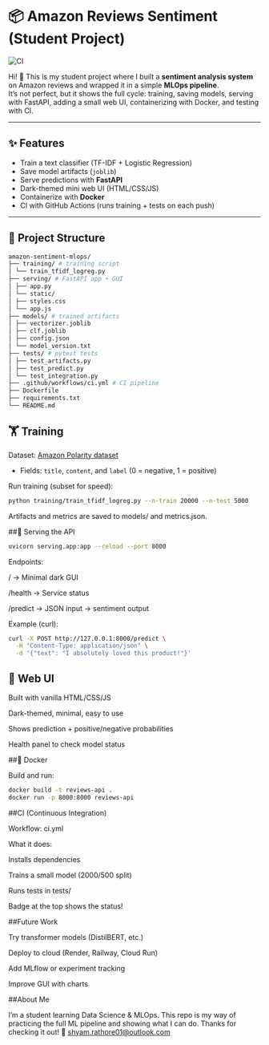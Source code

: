 # 📦 Amazon Reviews Sentiment (Student Project)

![CI](https://github.com/Shyam7773/amazon-sentiment-mlops/actions/workflows/ci.yml/badge.svg)

Hi! 👋 This is my student project where I built a **sentiment analysis system** on Amazon reviews and wrapped it in a simple **MLOps pipeline**.  
It’s not perfect, but it shows the full cycle: training, saving models, serving with FastAPI, adding a small web UI, containerizing with Docker, and testing with CI.

---

## ✨ Features
- Train a text classifier (TF-IDF + Logistic Regression)
- Save model artifacts (`joblib`)
- Serve predictions with **FastAPI**
- Dark-themed mini web UI (HTML/CSS/JS)
- Containerize with **Docker**
- CI with GitHub Actions (runs training + tests on each push)

---

## 📂 Project Structure
```bash
amazon-sentiment-mlops/
├── training/ # training script
│ └── train_tfidf_logreg.py
├── serving/ # FastAPI app + GUI
│ ├── app.py
│ └── static/
│ ├── styles.css
│ └── app.js
├── models/ # trained artifacts
│ ├── vectorizer.joblib
│ ├── clf.joblib
│ ├── config.json
│ └── model_version.txt
├── tests/ # pytest tests
│ ├── test_artifacts.py
│ ├── test_predict.py
│ └── test_integration.py
├── .github/workflows/ci.yml # CI pipeline
├── Dockerfile
├── requirements.txt
└── README.md
```


## 🏋️ Training
Dataset: [Amazon Polarity dataset](https://huggingface.co/datasets/amazon_polarity)  
- Fields: `title`, `content`, and `label` (0 = negative, 1 = positive)

Run training (subset for speed):
```bash
python training/train_tfidf_logreg.py --n-train 20000 --n-test 5000
```
Artifacts and metrics are saved to models/ and metrics.json.

##🚀 Serving the API
```bash
uvicorn serving.app:app --reload --port 8000
```
Endpoints:

/ → Minimal dark GUI

/health → Service status

/predict → JSON input → sentiment output

Example (curl):
```bash
curl -X POST http://127.0.0.1:8000/predict \
  -H "Content-Type: application/json" \
  -d '{"text": "I absolutely loved this product!"}'
```

## 🎨 Web UI

Built with vanilla HTML/CSS/JS

Dark-themed, minimal, easy to use

Shows prediction + positive/negative probabilities

Health panel to check model status



##🐳 Docker

Build and run:
```bash
docker build -t reviews-api .
docker run -p 8000:8000 reviews-api
```

##CI (Continuous Integration)

Workflow: ci.yml

What it does:

Installs dependencies

Trains a small model (2000/500 split)

Runs tests in tests/

Badge at the top shows the status!

##Future Work

Try transformer models (DistilBERT, etc.)

Deploy to cloud (Render, Railway, Cloud Run)

Add MLflow or experiment tracking

Improve GUI with charts

##About Me

I’m a student learning Data Science & MLOps.
This repo is my way of practicing the full ML pipeline and showing what I can do.
Thanks for checking it out! 🙂
shyam.rathore01@outlook.com
